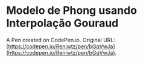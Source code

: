 # Modelo de Phong usando Interpolação Gouraud

A Pen created on CodePen.io. Original URL: [https://codepen.io/Reniwtz/pen/bGqVwJa](https://codepen.io/Reniwtz/pen/bGqVwJa).

